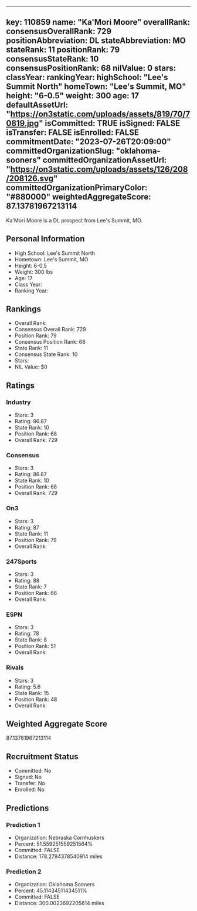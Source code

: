---
  key: 110859
  name: "Ka'Mori Moore"
  overallRank: 
  consensusOverallRank: 729
  positionAbbreviation: DL
  stateAbbreviation: MO
  stateRank: 11
  positionRank: 79
  consensusStateRank: 10
  consensusPositionRank: 68
  nilValue: 0
  stars: 
  classYear: 
  rankingYear: 
  highSchool: "Lee's Summit North"
  homeTown: "Lee's Summit, MO"
  height: "6-0.5"
  weight: 300
  age: 17
  defaultAssetUrl: "https://on3static.com/uploads/assets/819/70/70819.jpg"
  isCommitted: TRUE
  isSigned: FALSE
  isTransfer: FALSE
  isEnrolled: FALSE
  commitmentDate: "2023-07-26T20:09:00"
  committedOrganizationSlug: "oklahoma-sooners"
  committedOrganizationAssetUrl: "https://on3static.com/uploads/assets/126/208/208126.svg"
  committedOrganizationPrimaryColor: "#880000"
  weightedAggregateScore: 87.13781967213114
  ---
  
  Ka'Mori Moore is a DL prospect from Lee's Summit, MO.
  
  ## Personal Information
  - High School: Lee's Summit North
  - Hometown: Lee's Summit, MO
  - Height: 6-0.5
  - Weight: 300 lbs
  - Age: 17
  - Class Year: 
  - Ranking Year: 
  
  ## Rankings
  - Overall Rank: 
  - Consensus Overall Rank: 729
  - Position Rank: 79
  - Consensus Position Rank: 68
  - State Rank: 11
  - Consensus State Rank: 10
  - Stars: 
  - NIL Value: $0
  
  ## Ratings
  
  ### Industry
  - Stars: 3
  - Rating: 86.87
  - State Rank: 10
  - Position Rank: 68
  - Overall Rank: 729
  
  ### Consensus
  - Stars: 3
  - Rating: 86.87
  - State Rank: 10
  - Position Rank: 68
  - Overall Rank: 729
  
  ### On3
  - Stars: 3
  - Rating: 87
  - State Rank: 11
  - Position Rank: 79
  - Overall Rank: 
  
  ### 247Sports
  - Stars: 3
  - Rating: 88
  - State Rank: 7
  - Position Rank: 66
  - Overall Rank: 
  
  ### ESPN
  - Stars: 3
  - Rating: 78
  - State Rank: 8
  - Position Rank: 51
  - Overall Rank: 
  
  ### Rivals
  - Stars: 3
  - Rating: 5.6
  - State Rank: 15
  - Position Rank: 48
  - Overall Rank: 
  
  ## Weighted Aggregate Score
  87.13781967213114
  
  ## Recruitment Status
  - Committed: No
  - Signed: No
  - Transfer: No
  - Enrolled: No
  
  
  
  ## Predictions
  
  ### Prediction 1
  - Organization: Nebraska Cornhuskers
  - Percent: 51.559251559251564%
  - Committed: FALSE
  - Distance: 178.2794378540914 miles
  
  ### Prediction 2
  - Organization: Oklahoma Sooners
  - Percent: 45.11434511434511%
  - Committed: FALSE
  - Distance: 300.0023692205614 miles
  